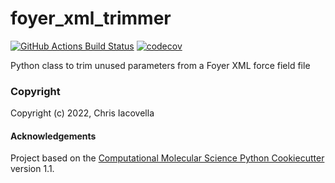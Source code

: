 foyer_xml_trimmer
==============================
[//]: # (Badges)
[![GitHub Actions Build Status](https://github.com/REPLACE_WITH_OWNER_ACCOUNT/foyer_xml_trimmer/workflows/CI/badge.svg)](https://github.com/REPLACE_WITH_OWNER_ACCOUNT/foyer_xml_trimmer/actions?query=workflow%3ACI)
[![codecov](https://codecov.io/gh/REPLACE_WITH_OWNER_ACCOUNT/foyer_xml_trimmer/branch/main/graph/badge.svg)](https://codecov.io/gh/REPLACE_WITH_OWNER_ACCOUNT/foyer_xml_trimmer/branch/main)


Python class to trim unused parameters from a Foyer XML force field file

### Copyright

Copyright (c) 2022, Chris Iacovella


#### Acknowledgements
 
Project based on the 
[Computational Molecular Science Python Cookiecutter](https://github.com/molssi/cookiecutter-cms) version 1.1.
